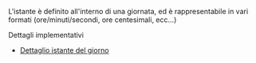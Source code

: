 L'istante è definito all'interno di una giornata, ed è rappresentabile in vari formati (ore/minuti/secondi, ore centesimali, ecc...)

Dettagli implementativi
- [Dettaglio istante del giorno](Sorgenti/OG/OG/I1_D)
